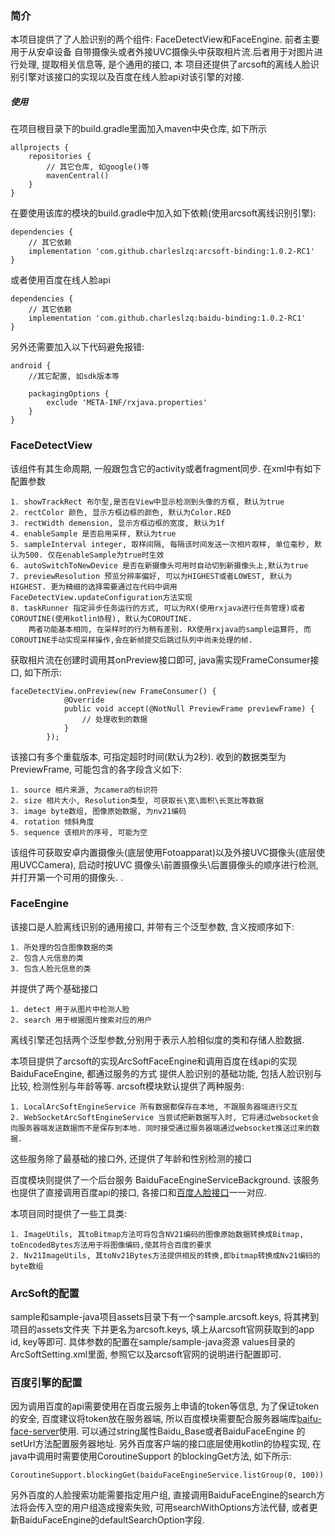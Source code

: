 ### 简介
本项目提供了了人脸识别的两个组件: FaceDetectView和FaceEngine. 前者主要用于从安卓设备
自带摄像头或者外接UVC摄像头中获取相片流.后者用于对图片进行处理, 提取相关信息等, 是个通用的接口, 本
项目还提供了arcsoft的离线人脸识别引擎对该接口的实现以及百度在线人脸api对该引擎的对接.

##### 使用
在项目根目录下的build.gradle里面加入maven中央仓库, 如下所示

    allprojects {
        repositories {
            // 其它仓库, 如google()等
            mavenCentral()
        }
    }

在要使用该库的模块的build.gradle中加入如下依赖(使用arcsoft离线识别引擎):

    dependencies {
        // 其它依赖
        implementation 'com.github.charleslzq:arcsoft-binding:1.0.2-RC1'
    }

或者使用百度在线人脸api


    dependencies {
        // 其它依赖
        implementation 'com.github.charleslzq:baidu-binding:1.0.2-RC1'
    }

另外还需要加入以下代码避免报错:

    android {
        //其它配置, 如sdk版本等

        packagingOptions {
            exclude 'META-INF/rxjava.properties'
        }
    }

### FaceDetectView
该组件有其生命周期, 一般跟包含它的activity或者fragment同步. 在xml中有如下配置参数

    1. showTrackRect 布尔型,是否在View中显示检测到头像的方框, 默认为true
    2. rectColor 颜色, 显示方框边框的颜色, 默认为Color.RED
    3. rectWidth demension, 显示方框边框的宽度, 默认为1f
    4. enableSample 是否启用采样, 默认为true
    5. sampleInterval integer, 取样间隔, 每隔该时间发送一次相片取样, 单位毫秒, 默认为500. 仅在enableSample为true时生效
    6. autoSwitchToNewDevice 是否在新摄像头可用时自动切到新摄像头上,默认为true
    7. previewResolution 预览分辨率偏好, 可以为HIGHEST或者LOWEST, 默认为HIGHEST. 更为精细的选择需要通过在代码中调用FaceDetectView.updateConfiguration方法实现
    8. taskRunner 指定异步任务运行的方式, 可以为RX(使用rxjava进行任务管理)或者COROUTINE(使用kotlin协程), 默认为COROUTINE.
        两者功能基本相同, 在采样时的行为稍有差别. RX使用rxjava的sample运算符, 而COROUTINE手动实现采样操作,会在新帧提交后跳过队列中尚未处理的帧.

获取相片流在创建时调用其onPreview接口即可, java需实现FrameConsumer接口, 如下所示:

    faceDetectView.onPreview(new FrameConsumer() {
                @Override
                public void accept(@NotNull PreviewFrame previewFrame) {
                    // 处理收到的数据
                }
            });

该接口有多个重载版本, 可指定超时时间(默认为2秒). 收到的数据类型为PreviewFrame, 可能包含的各字段含义如下:

    1. source 相片来源, 为camera的标识符
    2. size 相片大小, Resolution类型, 可获取长\宽\面积\长宽比等数据
    3. image byte数组, 图像原始数据, 为nv21编码
    4. rotation 倾斜角度
    5. sequence 该相片的序号, 可能为空

该组件可获取安卓内置摄像头(底层使用Fotoapparat)以及外接UVC摄像头(底层使用UVCCamera), 启动时按UVC
摄像头\前置摄像头\后置摄像头的顺序进行检测, 并打开第一个可用的摄像头. .

### FaceEngine
该接口是人脸离线识别的通用接口, 并带有三个泛型参数, 含义按顺序如下:

    1. 所处理的包含图像数据的类
    2. 包含人元信息的类
    3. 包含人脸元信息的类

并提供了两个基础接口

    1. detect 用于从图片中检测人脸
    2. search 用于根据图片搜索对应的用户

离线引擎还包括两个泛型参数,分别用于表示人脸相似度的类和存储人脸数据.

本项目提供了arcsoft的实现ArcSoftFaceEngine和调用百度在线api的实现BaiduFaceEngine, 都通过服务的方式
提供人脸识别的基础功能, 包括人脸识别与比较, 检测性别与年龄等等. arcsoft模块默认提供了两种服务:

    1. LocalArcSoftEngineService 所有数据都保存在本地, 不跟服务器端进行交互
    2. WebSocketArcSoftEngineService 当尝试把新数据写入时, 它将通过websocket会向服务器端发送数据而不是保存到本地. 同时接受通过服务器端通过websocket推送过来的数据.

这些服务除了最基础的接口外, 还提供了年龄和性别检测的接口

百度模块则提供了一个后台服务 BaiduFaceEngineServiceBackground. 该服务也提供了直接调用百度api的接口, 各接口和[百度人脸接口](http://ai.baidu.com/docs#/Face-Java-SDK/d126963d)一一对应.

本项目同时提供了一些工具类:

    1. ImageUtils, 其toBitmap方法可将包含NV21编码的图像原始数据转换成Bitmap, toEncodedBytes方法用于将图像编码,使其符合百度的要求
    2. Nv21ImageUtils, 其toNv21Bytes方法提供相反的转换,即bitmap转换成Nv21编码的byte数组

### ArcSoft的配置
sample和sample-java项目assets目录下有一个sample.arcsoft.keys, 将其拷到项目的assets文件夹
下并更名为arcsoft.keys, 填上从arcsoft官网获取到的app id, key等即可. 具体参数的配置在sample/sample-java资源
values目录的ArcSoftSetting.xml里面, 参照它以及arcsoft官网的说明进行配置即可.

### 百度引擎的配置
因为调用百度的api需要使用在百度云服务上申请的token等信息, 为了保证token的安全, 百度建议将token放在服务器端,
所以百度模块需要配合服务器端库[baifu-face-server](https://github.com/charleslzq/baidu-face-server)使用. 可以通过string属性Baidu_Base或者BaiduFaceEngine
的setUrl方法配置服务器地址. 另外百度客户端的接口底层使用kotlin的协程实现, 在java中调用时需要使用CoroutineSupport
的blockingGet方法, 如下所示:

    CoroutineSupport.blockingGet(baiduFaceEngineService.listGroup(0, 100))

另外百度的人脸搜索功能需要指定用户组, 直接调用BaiduFaceEngine的search方法将会传入空的用户组造成搜索失败, 可用searchWithOptions方法代替, 或者更新BaiduFaceEngine的defaultSearchOption字段.

